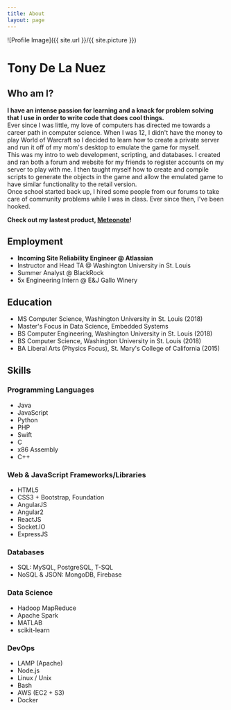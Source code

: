 ```yaml
---
title: About
layout: page
---
```

![Profile Image]({{ site.url }}/{{ site.picture }})
<h1> Tony De La Nuez </h1>
<h2> Who am I? </h2>
<p>
<strong> I have an intense passion for learning and a knack for problem solving that I use in order to write code that does cool things. </strong>
<br />
Ever since I was little, my love of computers has directed me towards a career path in computer science. When I was 12, I didn't have the money to play World of Warcraft so I decided to learn how to create a private server and run it off of my mom's desktop to emulate the game for myself.
<br />
This was my intro to web development, scripting, and databases.
I created and ran both a forum and website for my friends to register accounts on my server to play with me. I then taught myself how to create and compile scripts to generate the objects in the game and allow the emulated game to have similar functionality to the retail version.
<br />
Once school started back up, I hired some people from our forums to take care of community problems while I was in class. Ever since then, I've been hooked.
</p>

<p> <strong>
Check out my lastest product, <a href="https://meteonote.io">Meteonote</a>! <br />
</strong></p>

<h2> Employment </h2>
<ul class="skill-list">
	<li><strong>Incoming Site Reliability Engineer @ Atlassian</strong></li>
	<li>Instructor and Head TA @ Washington University in St. Louis </li>
	<li>Summer Analyst @ BlackRock</li>
	<li>5x Engineering Intern @ E&J Gallo Winery</li>
</ul>

<h2> Education </h2>
<ul class="skill-list">
	<li>MS Computer Science, Washington University in St. Louis (2018)</li>
	<li>Master's Focus in Data Science, Embedded Systems</li>
	<li>BS Computer Engineering, Washington University in St. Louis (2018)</li>
	<li>BS Computer Science, Washington University in St. Louis (2018)</li>
	<li>BA Liberal Arts (Physics Focus), St. Mary's College of California (2015)</li>
</ul>
<h2> Skills </h2>
<h3> Programming Languages </h3>
<ul class="skill-list">
	<li>Java</li>
	<li>JavaScript</li>
    <li>Python</li>
    <li>PHP</li>
    <li>Swift</li>
	<li>C</li>
	<li>x86 Assembly</li>
	<li>C++</li>
</ul>
<h3> Web & JavaScript Frameworks/Libraries </h3>
<ul class="skill-list">
	<li>HTML5</li>
	<li>CSS3 + Bootstrap, Foundation</li>
	<li>AngularJS</li>
	<li>Angular2</li>
	<li>ReactJS</li>
	<li>Socket.IO</li>
	<li>ExpressJS</li>
</ul>
<h3> Databases </h3>
<ul class="skill-list">
	<li>SQL: MySQL, PostgreSQL, T-SQL</li>
	<li>NoSQL & JSON: MongoDB, Firebase </li>
</ul>
<h3> Data Science </h3>
<ul class="skill-list">
	<li>Hadoop MapReduce</li>
	<li>Apache Spark</li>
	<li>MATLAB</li>
	<li>scikit-learn</li>
</ul>
<h3>DevOps</h3>
<ul class="skill-list">
	<li>LAMP (Apache)</li>
	<li>Node.js</li>
	<li>Linux / Unix </li>
	<li>Bash</li>
	<li>AWS (EC2 + S3)</li>
	<li>Docker</li>
</ul>
